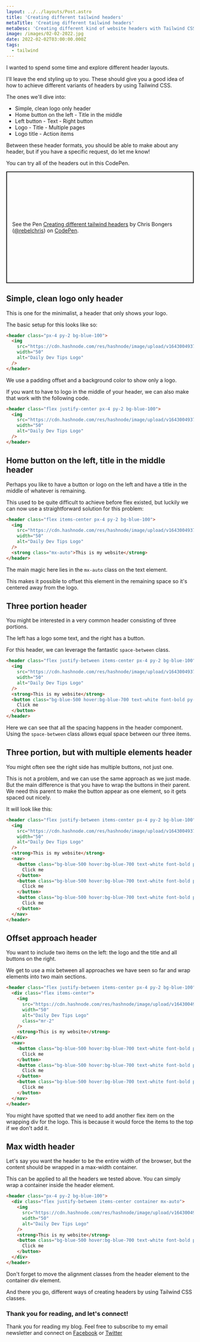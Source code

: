 ```yaml
---
layout: ../../layouts/Post.astro
title: 'Creating different tailwind headers'
metaTitle: 'Creating different tailwind headers'
metaDesc: 'Creating different kind of website headers with Tailwind CSS'
image: /images/02-02-2022.jpg
date: 2022-02-02T03:00:00.000Z
tags:
  - tailwind
---
```


I wanted to spend some time and explore different header layouts.

I'll leave the end styling up to you. These should give you a good idea of how to achieve different variants of headers by using Tailwind CSS.

The ones we'll dive into:

- Simple, clean logo only header
- Home button on the left - Title in the middle
- Left button - Text - Right button
- Logo - Title - Multiple pages
- Logo title - Action items

Between these header formats, you should be able to make about any header, but if you have a specific request, do let me know!

You can try all of the headers out in this CodePen.

<p class="codepen" data-height="300" data-default-tab="result" data-slug-hash="jOaNraG" data-user="rebelchris" style="height: 300px; box-sizing: border-box; display: flex; align-items: center; justify-content: center; border: 2px solid; margin: 1em 0; padding: 1em;">
  <span>See the Pen <a href="https://codepen.io/rebelchris/pen/jOaNraG">
  Creating different tailwind headers</a> by Chris Bongers (<a href="https://codepen.io/rebelchris">@rebelchris</a>)
  on <a href="https://codepen.io">CodePen</a>.</span>
</p>
<script async src="https://cpwebassets.codepen.io/assets/embed/ei.js"></script>

## Simple, clean logo only header

This is one for the minimalist, a header that only shows your logo.

The basic setup for this looks like so:

```html
<header class="px-4 py-2 bg-blue-100">
  <img
    src="https://cdn.hashnode.com/res/hashnode/image/upload/v1643004937711/k3NMskkSn.png"
    width="50"
    alt="Daily Dev Tips Logo"
  />
</header>
```

We use a padding offset and a background color to show only a logo.

If you want to have to logo in the middle of your header, we can also make that work with the following code.

```html
<header class="flex justify-center px-4 py-2 bg-blue-100">
  <img
    src="https://cdn.hashnode.com/res/hashnode/image/upload/v1643004937711/k3NMskkSn.png"
    width="50"
    alt="Daily Dev Tips Logo"
  />
</header>
```

## Home button on the left, title in the middle header

Perhaps you like to have a button or logo on the left and have a title in the middle of whatever is remaining.

This used to be quite difficult to achieve before flex existed, but luckily we can now use a straightforward solution for this problem:

```html
<header class="flex items-center px-4 py-2 bg-blue-100">
  <img
    src="https://cdn.hashnode.com/res/hashnode/image/upload/v1643004937711/k3NMskkSn.png"
    width="50"
    alt="Daily Dev Tips Logo"
  />
  <strong class="mx-auto">This is my website</strong>
</header>
```

The main magic here lies in the `mx-auto` class on the text element.

This makes it possible to offset this element in the remaining space so it's centered away from the logo.

## Three portion header

You might be interested in a very common header consisting of three portions.

The left has a logo some text, and the right has a button.

For this header, we can leverage the fantastic `space-between` class.

```html
<header class="flex justify-between items-center px-4 py-2 bg-blue-100">
  <img
    src="https://cdn.hashnode.com/res/hashnode/image/upload/v1643004937711/k3NMskkSn.png"
    width="50"
    alt="Daily Dev Tips Logo"
  />
  <strong>This is my website</strong>
  <button class="bg-blue-500 hover:bg-blue-700 text-white font-bold py-2 px-4 rounded">
    Click me
  </button>
</header>
```

Here we can see that all the spacing happens in the header component. Using the `space-between` class allows equal space between our three items.

## Three portion, but with multiple elements header

You might often see the right side has multiple buttons, not just one.

This is not a problem, and we can use the same approach as we just made.
But the main difference is that you have to wrap the buttons in their parent.
We need this parent to make the button appear as one element, so it gets spaced out nicely.

It will look like this:

```html
<header class="flex justify-between items-center px-4 py-2 bg-blue-100">
  <img
    src="https://cdn.hashnode.com/res/hashnode/image/upload/v1643004937711/k3NMskkSn.png"
    width="50"
    alt="Daily Dev Tips Logo"
  />
  <strong>This is my website</strong>
  <nav>
    <button class="bg-blue-500 hover:bg-blue-700 text-white font-bold py-2 px-4 rounded">
      Click me
    </button>
    <button class="bg-blue-500 hover:bg-blue-700 text-white font-bold py-2 px-4 rounded">
      Click me
    </button>
    <button class="bg-blue-500 hover:bg-blue-700 text-white font-bold py-2 px-4 rounded">
      Click me
    </button>
  </nav>
</header>
```

## Offset approach header

You want to include two items on the left: the logo and the title and all buttons on the right.

We get to use a mix between all approaches we have seen so far and wrap elements into two main sections.

```html
<header class="flex justify-between items-center px-4 py-2 bg-blue-100">
  <div class="flex items-center">
    <img
      src="https://cdn.hashnode.com/res/hashnode/image/upload/v1643004937711/k3NMskkSn.png"
      width="50"
      alt="Daily Dev Tips Logo"
      class="mr-2"
    />
    <strong>This is my website</strong>
  </div>
  <nav>
    <button class="bg-blue-500 hover:bg-blue-700 text-white font-bold py-2 px-4 rounded">
      Click me
    </button>
    <button class="bg-blue-500 hover:bg-blue-700 text-white font-bold py-2 px-4 rounded">
      Click me
    </button>
    <button class="bg-blue-500 hover:bg-blue-700 text-white font-bold py-2 px-4 rounded">
      Click me
    </button>
  </nav>
</header>
```

You might have spotted that we need to add another flex item on the wrapping div for the logo.
This is because it would force the items to the top if we don't add it.

## Max width header

Let's say you want the header to be the entire width of the browser, but the content should be wrapped in a max-width container.

This can be applied to all the headers we tested above.
You can simply wrap a container inside the header element.

```html
<header class="px-4 py-2 bg-blue-100">
  <div class="flex justify-between items-center container mx-auto">
    <img
      src="https://cdn.hashnode.com/res/hashnode/image/upload/v1643004937711/k3NMskkSn.png"
      width="50"
      alt="Daily Dev Tips Logo"
    />
    <strong>This is my website</strong>
    <button class="bg-blue-500 hover:bg-blue-700 text-white font-bold py-2 px-4 rounded">
      Click me
    </button>
  </div>
</header>
```

Don't forget to move the alignment classes from the header element to the container div element.

And there you go, different ways of creating headers by using Tailwind CSS classes.

### Thank you for reading, and let's connect!

Thank you for reading my blog. Feel free to subscribe to my email newsletter and connect on [Facebook](https://www.facebook.com/DailyDevTipsBlog) or [Twitter](https://twitter.com/DailyDevTips1)
